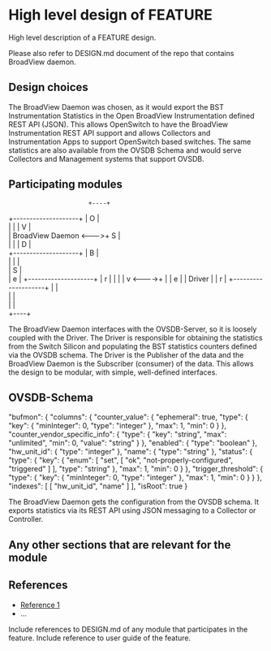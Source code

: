 High level design of FEATURE
============================

High level description of a FEATURE design. 

Please also refer to DESIGN.md document of the repo that contains BroadView daemon. 

Design choices
--------------
The BroadView Daemon was chosen, as it would export the BST Instrumentation Statistics in the Open BroadView Instrumentation defined REST API (JSON). This allows OpenSwitch to have the BroadView Instrumentation REST API support and allows Collectors and Instrumentation Apps to support OpenSwitch based switches. The same statistics are also available from the OVSDB Schema and would serve Collectors and Management systems that support OVSDB.

Participating modules
---------------------

                          +----+                           
+--------------------+    | O  |                           
|                    |    | V  |                           
| BroadView Daemon   <--->+ S  |                           
|                    |    | D  |                           
+--------------------+    | B  |                           
                          | |  |                           
                          | S  |                           
                          | e  |     +--------------------+
                          | r  |     |                    |
                          | v  <---->+                    |
                          | e  |     |     Driver         |
                          | r  |     +--------------------+
                          |    |                           
                          |    |                           
                          |    |                           
                          +----+                           

The BroadView Daemon interfaces with the OVSDB-Server, so it is loosely coupled with the Driver. The Driver is responsible for obtaining the statistics from the Switch Silicon and populating the BST statistics counters defined via the OVSDB schema. The Driver is the Publisher of the data and the BroadView Daemon is the Subscriber (consumer) of the data. This allows the design to be modular, with simple, well-defined interfaces.

OVSDB-Schema
------------
"bufmon": {
            "columns": {
                "counter_value": {
                    "ephemeral": true,
                    "type": {
                        "key": {
                            "minInteger": 0,
                            "type": "integer"
                        },
                        "max": 1,
                        "min": 0
                    }
                },
                "counter_vendor_specific_info": {
                    "type": {
                        "key": "string",
                        "max": "unlimited",
                        "min": 0,
                        "value": "string"
                    }
                },
                "enabled": {
                    "type": "boolean"
                },
                "hw_unit_id": {
                    "type": "integer"
                },
                "name": {
                    "type": "string"
                },
                "status": {
                    "type": {
                        "key": {
                            "enum": [
                                "set",
                                [
                                    "ok",
                                    "not-properly-configured",
                                    "triggered"
                                ]
                            ],
                            "type": "string"
                        },
                        "max": 1,
                        "min": 0
                    }
                },
                "trigger_threshold": {
                    "type": {
                        "key": {
                            "minInteger": 0,
                            "type": "integer"
                        },
                        "max": 1,
                        "min": 0
                    }
                }
            },
            "indexes": [
                [
                    "hw_unit_id",
                    "name"
                ]
            ],
            "isRoot": true
        }

The BroadView Daemon gets the configuration from the OVSDB schema. It exports statistics via its REST API using JSON messaging to a Collector or Controller. 


Any other sections that are relevant for the module
---------------------------------------------------

References
----------
* [Reference 1](http://www.openswitch.net/docs/redest1)
* ...

Include references to DESIGN.md of any module that participates in the feature.
Include reference to user guide of the feature.
